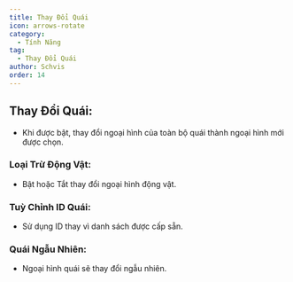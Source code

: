 ```yaml
---
title: Thay Đổi Quái
icon: arrows-rotate
category:
  - Tính Năng
tag:
  - Thay Đổi Quái
author: Schvis
order: 14
---
```


## Thay Đổi Quái:
- Khi được bật, thay đổi ngoại hình của toàn bộ quái thành ngoại hình mới được chọn.
### Loại Trừ Động Vật:
- Bật hoặc Tắt thay đổi ngoại hình động vật.
### Tuỳ Chỉnh ID Quái:
- Sử dụng ID thay vì danh sách được cấp sẵn.
### Quái Ngẫu Nhiên:
- Ngoại hình quái sẽ thay đổi ngẫu nhiên.
